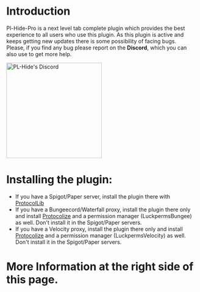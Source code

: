 
# Introduction
Pl-Hide-Pro is a next level tab complete plugin which provides the best experience to all users who use this plugin. As this plugin is active and keeps getting new updates there is some possibility of facing bugs.<br/>Please, if you find any bug please report on the **Discord**, which you can also use to get more help.

<a href="https://discord.gg/N5GwQpU" target="__blank" >
<img alt="PL-Hide's Discord" src="https://camo.githubusercontent.com/63ae7f06796745801c27f3f9d3d0b00042d7066b/68747470733a2f2f646973636f72646170702e636f6d2f6173736574732f65343932333539346536393461323135343261343839343731656366666135302e7376673f73616e6974697a653d74727565" width=250">
</a>

# Installing the plugin:
* If you have a Spigot/Paper server, install the plugin there with [ProtocolLib](https://www.spigotmc.org/resources/1997/)
* If you have a Bungeecord/Waterfall proxy, install the plugin there only and install [Protocolize](https://www.spigotmc.org/resources/63778/) and a permission manager (LuckpermsBungee) as well. Don't install it in the Spigot/Paper servers.
* If you have a Velocity proxy, install the plugin there only and install [Protocolize](https://www.spigotmc.org/resources/63778/) and a permission manager (LuckpermsVelocity) as well. Don't install it in the Spigot/Paper servers.  

# More Information at the right side of this page.
